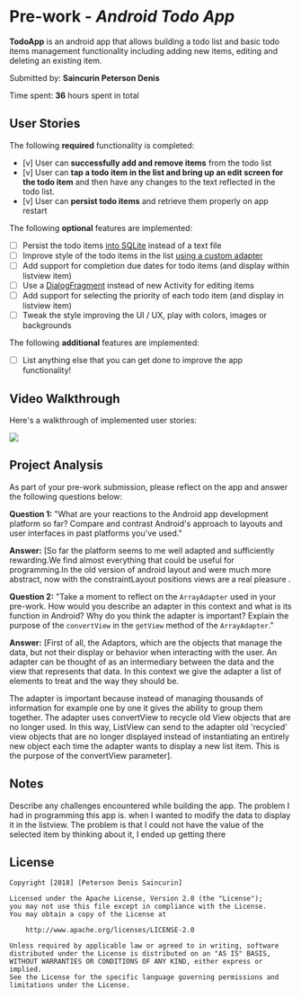 # Pre-work - *Android Todo App*

**TodoApp** is an android app that allows building a todo list and basic todo items management functionality including adding new items, editing and deleting an existing item.

Submitted by: **Saincurin Peterson Denis**

Time spent: **36** hours spent in total

## User Stories

The following **required** functionality is completed:

* [v] User can **successfully add and remove items** from the todo list
* [v] User can **tap a todo item in the list and bring up an edit screen for the todo item** and then have any changes to the text reflected in the todo list.
* [v] User can **persist todo items** and retrieve them properly on app restart

The following **optional** features are implemented:

* [ ] Persist the todo items [into SQLite](http://guides.codepath.com/android/Persisting-Data-to-the-Device#sqlite) instead of a text file
* [ ] Improve style of the todo items in the list [using a custom adapter](http://guides.codepath.com/android/Using-an-ArrayAdapter-with-ListView)
* [ ] Add support for completion due dates for todo items (and display within listview item)
* [ ] Use a [DialogFragment](http://guides.codepath.com/android/Using-DialogFragment) instead of new Activity for editing items
* [ ] Add support for selecting the priority of each todo item (and display in listview item)
* [ ] Tweak the style improving the UI / UX, play with colors, images or backgrounds

The following **additional** features are implemented:

* [ ] List anything else that you can get done to improve the app functionality!

## Video Walkthrough

Here's a walkthrough of implemented user stories:

<img src='http://i.imgur.com/efo4C0P.gif' />


## Project Analysis

As part of your pre-work submission, please reflect on the app and answer the following questions below:

**Question 1:** "What are your reactions to the Android app development platform so far? Compare and contrast Android's approach to layouts and user interfaces in past platforms you've used."

**Answer:** [So far the platform seems to me well adapted and sufficiently rewarding.We find almost everything that could be useful for programming.In the old version of android layout and were much more abstract, now with the constraintLayout positions views are a real pleasure
.

**Question 2:** "Take a moment to reflect on the `ArrayAdapter` used in your pre-work. How would you describe an adapter in this context and what is its function in Android? Why do you think the adapter is important? Explain the purpose of the `convertView` in the `getView` method of the `ArrayAdapter`."

**Answer:** [First of all, the Adaptors, which are the objects that manage the data, but not their display or behavior when interacting with the user. An adapter can be thought of as an intermediary between the data and the view that represents that data. In this context we give the adapter a list of elements to treat and the way they should be. 

The adapter is important because instead of managing thousands of information for example one by one it gives the ability to group them together. The adapter uses convertView to recycle old View objects that are no longer used. In this way, ListView can send to the adapter old 'recycled' view objects that are no longer displayed instead of instantiating an entirely new object each time the adapter wants to display a new list item. This is the purpose of the convertView parameter].

## Notes

Describe any challenges encountered while building the app.
The problem I had in programming this app is. when I wanted to modify the data to display it in the listview. The problem is that I could not have the value of the selected item by thinking about it, I ended up getting there

## License

    Copyright [2018] [Peterson Denis Saincurin]

    Licensed under the Apache License, Version 2.0 (the "License");
    you may not use this file except in compliance with the License.
    You may obtain a copy of the License at

        http://www.apache.org/licenses/LICENSE-2.0

    Unless required by applicable law or agreed to in writing, software
    distributed under the License is distributed on an "AS IS" BASIS,
    WITHOUT WARRANTIES OR CONDITIONS OF ANY KIND, either express or implied.
    See the License for the specific language governing permissions and
    limitations under the License.

